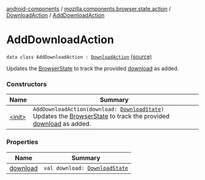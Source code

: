 [android-components](../../../index.md) / [mozilla.components.browser.state.action](../../index.md) / [DownloadAction](../index.md) / [AddDownloadAction](./index.md)

# AddDownloadAction

`data class AddDownloadAction : `[`DownloadAction`](../index.md) [(source)](https://github.com/mozilla-mobile/android-components/blob/master/components/browser/state/src/main/java/mozilla/components/browser/state/action/BrowserAction.kt#L698)

Updates the [BrowserState](../../../mozilla.components.browser.state.state/-browser-state/index.md) to track the provided [download](download.md) as added.

### Constructors

| Name | Summary |
|---|---|
| [&lt;init&gt;](-init-.md) | `AddDownloadAction(download: `[`DownloadState`](../../../mozilla.components.browser.state.state.content/-download-state/index.md)`)`<br>Updates the [BrowserState](../../../mozilla.components.browser.state.state/-browser-state/index.md) to track the provided [download](download.md) as added. |

### Properties

| Name | Summary |
|---|---|
| [download](download.md) | `val download: `[`DownloadState`](../../../mozilla.components.browser.state.state.content/-download-state/index.md) |
